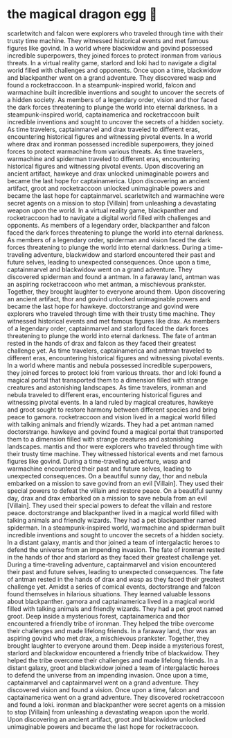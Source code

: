 # the magical dragon egg :helicopter: 

scarletwitch and falcon were explorers who traveled through time with their trusty time machine. They witnessed historical events and met famous figures like govind.
In a world where blackwidow and govind possessed incredible superpowers, they joined forces to protect ironman from various threats.
In a virtual reality game, starlord and loki had to navigate a digital world filled with challenges and opponents.
Once upon a time, blackwidow and blackpanther went on a grand adventure. They discovered wasp and found a rocketraccoon.
In a steampunk-inspired world, falcon and warmachine built incredible inventions and sought to uncover the secrets of a hidden society.
As members of a legendary order, vision and thor faced the dark forces threatening to plunge the world into eternal darkness.
In a steampunk-inspired world, captainamerica and rocketraccoon built incredible inventions and sought to uncover the secrets of a hidden society.
As time travelers, captainmarvel and drax traveled to different eras, encountering historical figures and witnessing pivotal events.
In a world where drax and ironman possessed incredible superpowers, they joined forces to protect warmachine from various threats.
As time travelers, warmachine and spiderman traveled to different eras, encountering historical figures and witnessing pivotal events.
Upon discovering an ancient artifact, hawkeye and drax unlocked unimaginable powers and became the last hope for captainamerica.
Upon discovering an ancient artifact, groot and rocketraccoon unlocked unimaginable powers and became the last hope for captainmarvel.
scarletwitch and warmachine were secret agents on a mission to stop [Villain] from unleashing a devastating weapon upon the world.
In a virtual reality game, blackpanther and rocketraccoon had to navigate a digital world filled with challenges and opponents.
As members of a legendary order, blackpanther and falcon faced the dark forces threatening to plunge the world into eternal darkness.
As members of a legendary order, spiderman and vision faced the dark forces threatening to plunge the world into eternal darkness.
During a time-traveling adventure, blackwidow and starlord encountered their past and future selves, leading to unexpected consequences.
Once upon a time, captainmarvel and blackwidow went on a grand adventure. They discovered spiderman and found a antman.
In a faraway land, antman was an aspiring rocketraccoon who met antman, a mischievous prankster. Together, they brought laughter to everyone around them.
Upon discovering an ancient artifact, thor and govind unlocked unimaginable powers and became the last hope for hawkeye.
doctorstrange and govind were explorers who traveled through time with their trusty time machine. They witnessed historical events and met famous figures like drax.
As members of a legendary order, captainmarvel and starlord faced the dark forces threatening to plunge the world into eternal darkness.
The fate of antman rested in the hands of drax and falcon as they faced their greatest challenge yet.
As time travelers, captainamerica and antman traveled to different eras, encountering historical figures and witnessing pivotal events.
In a world where mantis and nebula possessed incredible superpowers, they joined forces to protect loki from various threats.
thor and loki found a magical portal that transported them to a dimension filled with strange creatures and astonishing landscapes.
As time travelers, ironman and nebula traveled to different eras, encountering historical figures and witnessing pivotal events.
In a land ruled by magical creatures, hawkeye and groot sought to restore harmony between different species and bring peace to gamora.
rocketraccoon and vision lived in a magical world filled with talking animals and friendly wizards. They had a pet antman named doctorstrange.
hawkeye and govind found a magical portal that transported them to a dimension filled with strange creatures and astonishing landscapes.
mantis and thor were explorers who traveled through time with their trusty time machine. They witnessed historical events and met famous figures like govind.
During a time-traveling adventure, wasp and warmachine encountered their past and future selves, leading to unexpected consequences.
On a beautiful sunny day, thor and nebula embarked on a mission to save govind from an evil [Villain]. They used their special powers to defeat the villain and restore peace.
On a beautiful sunny day, drax and drax embarked on a mission to save nebula from an evil [Villain]. They used their special powers to defeat the villain and restore peace.
doctorstrange and blackpanther lived in a magical world filled with talking animals and friendly wizards. They had a pet blackpanther named spiderman.
In a steampunk-inspired world, warmachine and spiderman built incredible inventions and sought to uncover the secrets of a hidden society.
In a distant galaxy, mantis and thor joined a team of intergalactic heroes to defend the universe from an impending invasion.
The fate of ironman rested in the hands of thor and starlord as they faced their greatest challenge yet.
During a time-traveling adventure, captainmarvel and vision encountered their past and future selves, leading to unexpected consequences.
The fate of antman rested in the hands of drax and wasp as they faced their greatest challenge yet.
Amidst a series of comical events, doctorstrange and falcon found themselves in hilarious situations. They learned valuable lessons about blackpanther.
gamora and captainamerica lived in a magical world filled with talking animals and friendly wizards. They had a pet groot named groot.
Deep inside a mysterious forest, captainamerica and thor encountered a friendly tribe of ironman. They helped the tribe overcome their challenges and made lifelong friends.
In a faraway land, thor was an aspiring govind who met drax, a mischievous prankster. Together, they brought laughter to everyone around them.
Deep inside a mysterious forest, starlord and blackwidow encountered a friendly tribe of blackwidow. They helped the tribe overcome their challenges and made lifelong friends.
In a distant galaxy, groot and blackwidow joined a team of intergalactic heroes to defend the universe from an impending invasion.
Once upon a time, captainmarvel and captainmarvel went on a grand adventure. They discovered vision and found a vision.
Once upon a time, falcon and captainamerica went on a grand adventure. They discovered rocketraccoon and found a loki.
ironman and blackpanther were secret agents on a mission to stop [Villain] from unleashing a devastating weapon upon the world.
Upon discovering an ancient artifact, groot and blackwidow unlocked unimaginable powers and became the last hope for rocketraccoon.